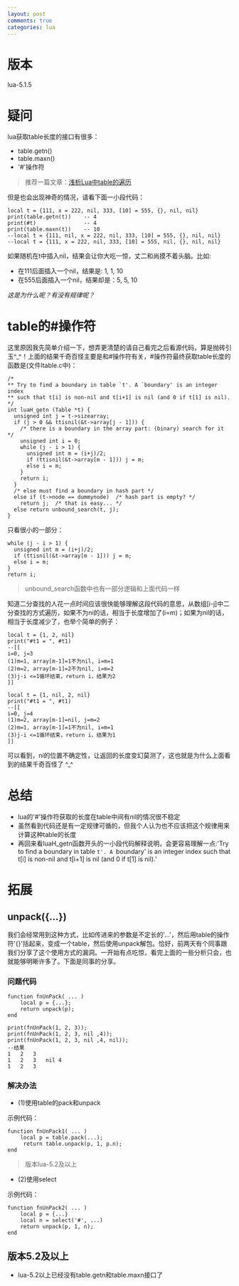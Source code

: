 ```yaml
---
layout: post
comments: true
categories: lua
---
```


# 版本
lua-5.1.5

# 疑问
lua获取table长度的接口有很多：

* table.getn()
* table.maxn()
* '#'操作符

> 推荐一篇文章：[浅析Lua中table的遍历](http://rangercyh.blog.51cto.com/1444712/1032925/)

但是也会出现神奇的情况，请看下面一小段代码：

	local t = {111, x = 222, nil, 333, [10] = 555, {}, nil, nil}
	print(table.getn(t))    -- 4
	print(#t)               -- 4
	print(table.maxn(t))    -- 10
	--local t = {111, nil, x = 222, nil, 333, [10] = 555, {}, nil, nil}
	--local t = {111, x = 222, nil, 333, [10] = 555, nil, {}, nil, nil}

如果随机在t中插入nil，结果会让你大吃一惊，丈二和尚摸不着头脑。比如:

* 在111后面插入一个nil，结果是: 1, 1, 10
* 在555后面插入一个nil，结果却是：5, 5, 10

*这是为什么呢？有没有规律呢？*

# table的#操作符
这里原因我先简单介绍一下，想弄更清楚的请自己看完之后看源代码，算是抛砖引玉^_^！上面的结果千奇百怪主要是和#操作符有关，#操作符最终获取table长度的函数是(文件ltable.c中)：

	/*
	** Try to find a boundary in table `t'. A `boundary' is an integer index
	** such that t[i] is non-nil and t[i+1] is nil (and 0 if t[1] is nil).
	*/
	int luaH_getn (Table *t) {
	  unsigned int j = t->sizearray;
	  if (j > 0 && ttisnil(&t->array[j - 1])) {
	    /* there is a boundary in the array part: (binary) search for it */
	    unsigned int i = 0;
	    while (j - i > 1) {
	      unsigned int m = (i+j)/2;
	      if (ttisnil(&t->array[m - 1])) j = m;
	      else i = m;
	    }
	    return i;
	  }
	  /* else must find a boundary in hash part */
	  else if (t->node == dummynode)  /* hash part is empty? */
	    return j;  /* that is easy... */
	  else return unbound_search(t, j);
	}

只看很小的一部分：

    while (j - i > 1) {
      unsigned int m = (i+j)/2;
      if (ttisnil(&t->array[m - 1])) j = m;
      else i = m;
    }
    return i;

> unbound_search函数中也有一部分逻辑和上面代码一样

知道二分查找的人花一点时间应该很快能够理解这段代码的意思，从数组[i-j]中二分查找的方式遍历，如果不为ni的话，相当于长度增加了(i=m)；如果为nil的话，相当于长度减少了，也举个简单的例子：

	local t = {1, 2, nil}
	print("#t1 = ", #t1)
	--[[
	i=0, j=3
	(1)m=1, array[m-1]=1不为nil, i=m=1
	(2)m=2, array[m-1]=2不为nil, i=m=2
	(3)j-i <=1循环结束，return i，结果为2
	]]
	
	local t = {1, nil, 2, nil}
	print("#t1 = ", #t1)
	--[[
	i=0, j=4
	(1)m=2, array[m-1]=nil, j=m=2
	(2)m=1, array[m-1]=1不为nil, i=m=1
	(3)j-i <=1循环结束，return i，结果为1
	]]

可以看到，ni的位置不确定性，让返回的长度变幻莫测了，这也就是为什么上面看到的结果千奇百怪了 ^_^

# 总结
* lua的'#'操作符获取的长度在table中间有nil的情况很不稳定
* 虽然看到代码还是有一定规律可循的，但我个人认为也不应该把这个规律用来计算这种table的长度
* 再回来看luaH_getn函数开头的一小段代码解释说明，会更容易理解一点:'Try to find a boundary in table `t'. A `boundary' is an integer index such that t[i] is non-nil and t[i+1] is nil (and 0 if t[1] is nil).'

# 拓展

## unpack({...})

我们会经常用到这种方式，比如传进来的参数是不定长的'...'，然后用table的操作符'{}'括起来，变成一个table，然后使用unpack解包。恰好，前两天有个同事跟我们分享了这个使用方式的漏洞。一开始有点吃惊，看完上面的一些分析只会，也就能够明晰许多了。下面是同事的分享。

### 问题代码

	function fnUnPack( ... )
		local p = {...};
		return unpack(p);
	end
	
	print(fnUnPack(1, 2, 3));
	print(fnUnPack(1, 2, 3, nil ,4));
	print(fnUnPack(1, 2, 3, nil ,4, nil));
	--结果
	1	2	3
	1	2	3	nil	4
	1	2	3

### 解决办法

* (1)使用table的pack和unpack

示例代码：

	function fnUnPack1( ... )
		local p = table.pack(...);
		 return table.unpack(p, 1, p.n);
	end

> 版本lua-5.2及以上

* (2)使用select

示例代码：

	function fnUnPack2( ... )
		local p = {...}
		local n = select('#', ...)
		return unpack(p, 1, n);
	end


## 版本5.2及以上

* lua-5.2以上已经没有table.getn和table.maxn接口了